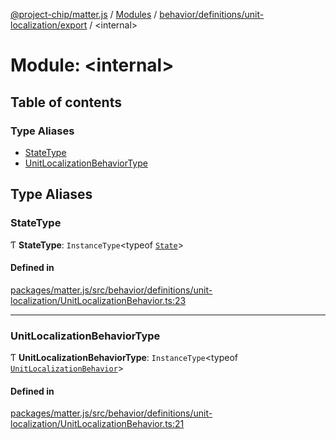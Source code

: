 [@project-chip/matter.js](../README.md) / [Modules](../modules.md) / [behavior/definitions/unit-localization/export](behavior_definitions_unit_localization_export.md) / \<internal\>

# Module: \<internal\>

## Table of contents

### Type Aliases

- [StateType](behavior_definitions_unit_localization_export._internal_.md#statetype)
- [UnitLocalizationBehaviorType](behavior_definitions_unit_localization_export._internal_.md#unitlocalizationbehaviortype)

## Type Aliases

### StateType

Ƭ **StateType**: `InstanceType`\<typeof [`State`](../classes/behavior_definitions_unit_localization_export.UnitLocalizationServer.md#state-1)\>

#### Defined in

[packages/matter.js/src/behavior/definitions/unit-localization/UnitLocalizationBehavior.ts:23](https://github.com/project-chip/matter.js/blob/558e12c94a201592c28c7bc0743705360b3e5ca6/packages/matter.js/src/behavior/definitions/unit-localization/UnitLocalizationBehavior.ts#L23)

___

### UnitLocalizationBehaviorType

Ƭ **UnitLocalizationBehaviorType**: `InstanceType`\<typeof [`UnitLocalizationBehavior`](behavior_definitions_unit_localization_export.md#unitlocalizationbehavior)\>

#### Defined in

[packages/matter.js/src/behavior/definitions/unit-localization/UnitLocalizationBehavior.ts:21](https://github.com/project-chip/matter.js/blob/558e12c94a201592c28c7bc0743705360b3e5ca6/packages/matter.js/src/behavior/definitions/unit-localization/UnitLocalizationBehavior.ts#L21)
